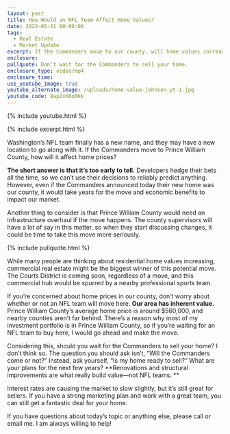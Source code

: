 ```yaml
---
layout: post
title: How Would an NFL Team Affect Home Values?
date: 2022-05-31 00:00:00
tags:
  - Real Estate
  - Market Update
excerpt: If the Commanders move to our county, will home values increase?
enclosure:
pullquote: Don’t wait for the Commanders to sell your home.
enclosure_type: video/mp4
enclosure_time:
use_youtube_image: true
youtube_alternate_image: /uploads/home-value-johnson-yt-1.jpg
youtube_code: 8ap2xK6o6Kk
---
```

{% include youtube.html %}

{% include excerpt.html %}

Washington’s NFL team finally has a new name, and they may have a new location to go along with it. If the Commanders move to Prince William County, how will it affect home prices?

**The short answer is that it’s too early to tell.** Developers hedge their bets all the time, so we can’t use their decisions to reliably predict anything. However, even if the Commanders announced today their new home was our county, it would take years for the move and economic benefits to impact our market.

Another thing to consider is that Prince William County would need an infrastructure overhaul if the move happens. The county supervisors will have a lot of say in this matter, so when they start discussing changes, it could be time to take this move more seriously.

{% include pullquote.html %}

While many people are thinking about residential home values increasing, commercial real estate might be the biggest winner of this potential move. The Courts District is coming soon, regardless of a move, and this commercial hub would be spurred by a nearby professional sports team.

If you’re concerned about home prices in our county, don’t worry about whether or not an NFL team will move here. **Our area has inherent value.** Prince William County’s average home price is around $560,000, and nearby counties aren’t far behind. There’s a reason why most of my investment portfolio is in Prince William County, so if you’re waiting for an NFL team to buy here, I would go ahead and make the move.

Considering this, should you wait for the Commanders to sell your home? I don’t think so. The question you should ask isn’t, “Will the Commanders come or not?” Instead, ask yourself, “Is my home ready to sell?” What are your plans for the next few years? **Renovations and structural improvements are what really build value—not NFL teams. **

Interest rates are causing the market to slow slightly, but it’s still great for sellers. If you have a strong marketing plan and work with a great team, you can still get a fantastic deal for your home.

If you have questions about today’s topic or anything else, please call or email me. I am always willing to help\!

